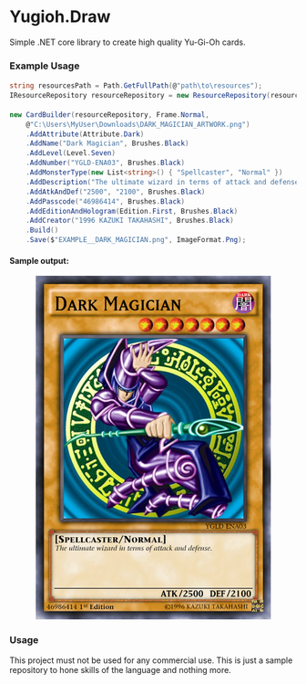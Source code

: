 # Yugioh.Draw

Simple .NET core library to create high quality Yu-Gi-Oh cards.

### Example Usage

```csharp
string resourcesPath = Path.GetFullPath(@"path\to\resources");
IResourceRepository resourceRepository = new ResourceRepository(resourcesPath);

new CardBuilder(resourceRepository, Frame.Normal,
    @"C:\Users\MyUser\Downloads\DARK_MAGICIAN_ARTWORK.png")
    .AddAttribute(Attribute.Dark)
    .AddName("Dark Magician", Brushes.Black)
    .AddLevel(Level.Seven)
    .AddNumber("YGLD-ENA03", Brushes.Black)
    .AddMonsterType(new List<string>() { "Spellcaster", "Normal" })
    .AddDescription("The ultimate wizard in terms of attack and defense.", Brushes.Black)
    .AddAtkAndDef("2500", "2100", Brushes.Black)
    .AddPasscode("46986414", Brushes.Black)
    .AddEditionAndHologram(Edition.First, Brushes.Black)
    .AddCreator("1996 KAZUKI TAKAHASHI", Brushes.Black)
    .Build()
    .Save($"EXAMPLE__DARK_MAGICIAN.png", ImageFormat.Png);
```
#### Sample output:

<p align="center">
  <img src="samples/EXAMPLE__DARK_MAGICIAN.png" width="413" height="602"/>
<p>

### Usage

This project must not be used for any commercial use. This is just a sample repository to hone skills of the language and nothing more.